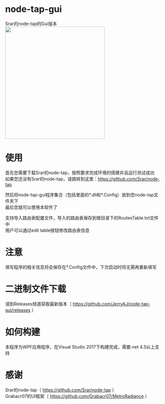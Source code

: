 # node-tap-gui
Srar的node-tap的Gui版本<br/>
<img width="320" height="360" src="https://github.com/JerryAJ/node-tap-gui/blob/master/Screenshots/Screenshot01.png"/>
# 使用
首先您需要下载Srar的node-tap，按照要求完成环境的搭建并且运行测试成功  
如果您还没有Srar的node-tap，请跳转到这里：https://github.com/Srar/node-tap

然后将node-tap-gui程序集合（包括里面的*.dll和*.Config）放到您node-tap文件夹下  
最后您就可以使用本软件了

支持导入路由表配置文件，导入的路由表保存到根目录下的RoutesTable.txt文件中  
用户可以通过edit table按钮修改路由表信息

# 注意
填写程序的相关信息将会保存在*.Config文件中，下次启动时将无需再重新填写

# 二进制文件下载
请到Releases频道获取最新版本（ https://github.com/JerryAJ/node-tap-gui/releases ）

# 如何构建
本程序为WPF应用程序，在Visual Studio 2017下构建完成，需要.net 4.5以上支持  

# 感谢
Srar的node-tap（ https://github.com/Srar/node-tap ）  
Grabacr07的UI框架（ https://github.com/Grabacr07/MetroRadiance ）
